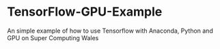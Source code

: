 # TensorFlow-GPU-Example
An simple example of how to use Tensorflow with Anaconda, Python and GPU on Super Computing Wales
